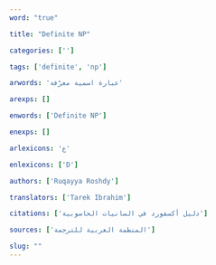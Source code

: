 ```yaml
---
word: "true"

title: "Definite NP"

categories: ['']

tags: ['definite', 'np']

arwords: 'عبارة اسمية معرّفة'

arexps: []

enwords: ['Definite NP']

enexps: []

arlexicons: 'ع'

enlexicons: ['D']

authors: ['Ruqayya Roshdy']

translators: ['Tarek Ibrahim']

citations: ['دليل أكسفورد في السانيات الحاسوبية']

sources: ['المنظمة العربية للترجمة']

slug: ""
---
```

